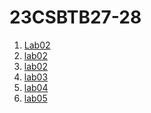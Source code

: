 # 23CSBTB27-28
1. <a href = "https://github.com/2303a51836/23CSBTB27-28/blob/main/BFS.ipynb">Lab02</a>
2. <a href = "https://github.com/2303a51836/23CSBTB27-28/blob/main/DFS.ipynb">lab02</a>
3. <a href = "https://github.com/2303a51836/23CSBTB27-28/blob/main/STAR_ALOGARITHIM.ipynb">lab02</a>
4. <a href = "https://github.com/2303a51836/23CSBTB27-28/blob/main/Game_A1.ipynb">lab03</a>
5. <a href = "https://github.com/2303a51836/23CSBTB27-28/blob/main/2303a51836_LAB4.ipynb">lab04</a>
6. <a href = "https://github.com/2303a51836/23CSBTB27-28/blob/main/lab_5.ipynb">lab05</a>
